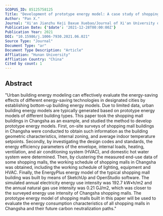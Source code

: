 ```yaml
---
SCOPUS_ID: 85125758125
Title: "Development of prototype energy model: A case study of shopping mall buildings in Changsha"
Author: "Pan X."
Journal: "Xi'an Jianzhu Keji Daxue Xuebao/Journal of Xi'an University of Architecture and Technology"
Publication Date: {'$date': '2021-12-28T00:00:00Z'}
Publication Year: 2021
DOI: "10.15986/j.1006-7930.2021.06.021"
Source Type: "Journal"
Document Type: "ar"
Document Type Description: "Article"
Affliation: "Hunan University"
Affliation Country: "China"
Cited by count: 1
---
```


## Abstract
"Urban building energy modeling can effectively evaluate the energy-saving effects of different energy-saving technologies in designated cities by establishing bottom-up building energy models. Due to limited data, urban building energy models are typically generated based on prototype energy models of different building types. This paper took the shopping mall buildings in Changsha as an example, and studied the method to develop prototype energy models. First, on-site surveys of shopping mall buildings in Changsha were conducted to obtain such information as the building geometric characteristics, internal zoning, and average indoor temperature setpoints. Secondly, by investigating the design codes and standards, the energy efficiency parameters of the envelope, internal loads, heating, ventilation, and air conditioning system (HVAC), and domestic hot water system were determined. Then, by clustering the measured end-use data of some shopping malls, the working schedule of shopping malls in Changsha was obtained, including the working schedule of lighting, equipment and HVAC. Finally, the EnergyPlus energy model of the typical shopping mall building was built by means of SketchUp and OpenStudio software. The simulated annual electricity energy use intensity was 192.7 kW•h/m2 and the annual natural gas use intensity was 0.21 GJ/m2, which was closer to the surveyed energy use intensity of Changsha shopping malls. The prototype energy model of shopping malls built in this paper will be used to evaluate the energy consumption characteristics of all shopping malls in Changsha and their future carbon neutralization paths."
